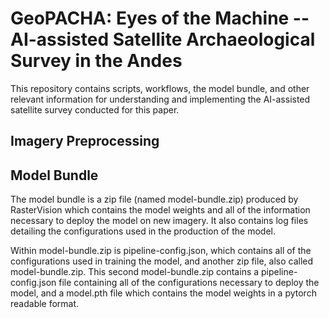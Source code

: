 # GeoPACHA: Eyes of the Machine --  AI-assisted Satellite Archaeological Survey in the Andes

This repository contains scripts, workflows, the model bundle, and other relevant information for understanding and implementing the AI-assisted satellite survey conducted for this paper.

## Imagery Preprocessing
## Model Bundle
The model bundle is a zip file (named model-bundle.zip) produced by RasterVision which contains the model weights and all of the information necessary to deploy the model on new imagery. It also contains log files detailing the configurations used in the production of the model.

Within model-bundle.zip is pipeline-config.json, which contains all of the configurations used in training the model, and another zip file, also called model-bundle.zip. This second model-bundle.zip contains a pipeline-config.json file containing all of the configurations necessary to deploy the model, and a model.pth file which contains the model weights in a pytorch readable format.

